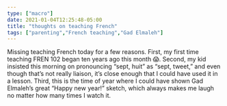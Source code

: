 ```yaml
---
type: ["macro"]
date: 2021-01-04T12:25:48-05:00
title: "thoughts on teaching French"
tags: ["parenting","French teaching","Gad Elmaleh"]
---
```


Missing teaching French today for a few reasons. First, my first time teaching FREN 102 began ten years ago this month 😱. Second, my kid insisted this morning on pronouncing “sept, huit” as “sept, tweet,” and even though that’s not really liaison, it’s close enough that I could have used it in a lesson. Third, this is the time of year where I could have shown Gad Elmaleh’s great “Happy new year!” sketch, which always makes me laugh no matter how many times I watch it.

